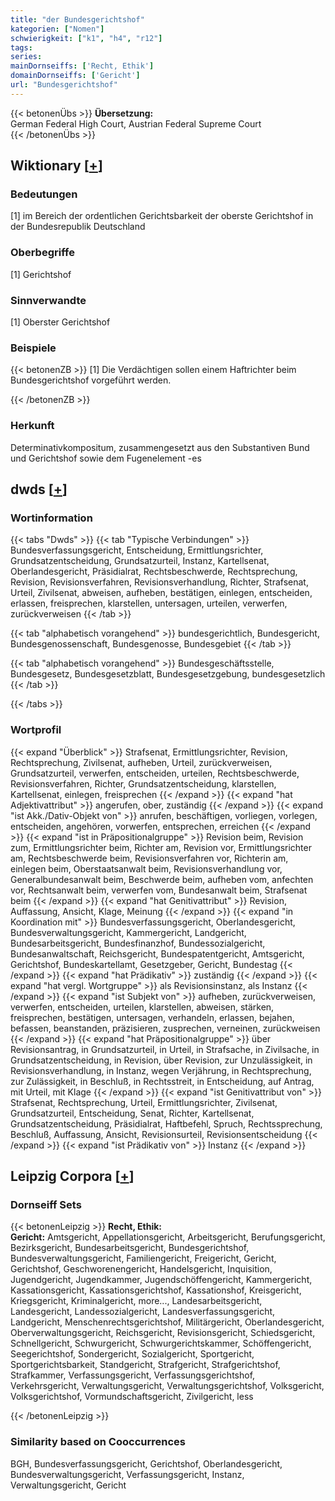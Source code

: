 ```yaml
---
title: "der Bundesgerichtshof"
kategorien: ["Nomen"]
schwierigkeit: ["k1", "h4", "r12"]
tags:
series:
mainDornseiffs: ['Recht, Ethik']
domainDornseiffs: ['Gericht']
url: "Bundesgerichtshof"
---
```


{{< betonenÜbs >}}
**Übersetzung:**  
German Federal High Court, Austrian Federal Supreme Court  
{{< /betonenÜbs >}}

## Wiktionary [[+](https://de.wiktionary.org/wiki/Bundesgerichtshof)]

### Bedeutungen
[1] im Bereich der ordentlichen Gerichtsbarkeit der oberste Gerichtshof in der Bundesrepublik Deutschland  

### Oberbegriffe
[1] Gerichtshof  

### Sinnverwandte
[1] Oberster Gerichtshof  

### Beispiele
{{< betonenZB >}}
[1] Die Verdächtigen sollen einem Haftrichter beim Bundesgerichtshof vorgeführt werden.  

{{< /betonenZB >}}
### Herkunft
Determinativkompositum, zusammengesetzt aus den Substantiven Bund und Gerichtshof sowie dem Fugenelement -es  



## dwds [[+](https://www.dwds.de/wb/Bundesgerichtshof)]

### Wortinformation
{{< tabs "Dwds" >}}
{{< tab "Typische Verbindungen" >}}
Bundesverfassungsgericht, Entscheidung, Ermittlungsrichter, Grundsatzentscheidung, Grundsatzurteil, Instanz, Kartellsenat, Oberlandesgericht, Präsidialrat, Rechtsbeschwerde, Rechtsprechung, Revision, Revisionsverfahren, Revisionsverhandlung, Richter, Strafsenat, Urteil, Zivilsenat, abweisen, aufheben, bestätigen, einlegen, entscheiden, erlassen, freisprechen, klarstellen, untersagen, urteilen, verwerfen, zurückverweisen
{{< /tab >}}

{{< tab "alphabetisch vorangehend" >}}
bundesgerichtlich, Bundesgericht, Bundesgenossenschaft, Bundesgenosse, Bundesgebiet
{{< /tab >}}

{{< tab "alphabetisch vorangehend" >}}
Bundesgeschäftsstelle, Bundesgesetz, Bundesgesetzblatt, Bundesgesetzgebung, bundesgesetzlich
{{< /tab >}}

{{< /tabs >}}

### Wortprofil
{{< expand "Überblick" >}} Strafsenat, Ermittlungsrichter, Revision, Rechtsprechung, Zivilsenat, aufheben, Urteil, zurückverweisen, Grundsatzurteil, verwerfen, entscheiden, urteilen, Rechtsbeschwerde, Revisionsverfahren, Richter, Grundsatzentscheidung, klarstellen, Kartellsenat, einlegen, freisprechen {{< /expand >}}
{{< expand "hat Adjektivattribut" >}} angerufen, ober, zuständig {{< /expand >}}
{{< expand "ist Akk./Dativ-Objekt von" >}} anrufen, beschäftigen, vorliegen, vorlegen, entscheiden, angehören, vorwerfen, entsprechen, erreichen {{< /expand >}}
{{< expand "ist in Präpositionalgruppe" >}} Revision beim, Revision zum, Ermittlungsrichter beim, Richter am, Revision vor, Ermittlungsrichter am, Rechtsbeschwerde beim, Revisionsverfahren vor, Richterin am, einlegen beim, Oberstaatsanwalt beim, Revisionsverhandlung vor, Generalbundesanwalt beim, Beschwerde beim, aufheben vom, anfechten vor, Rechtsanwalt beim, verwerfen vom, Bundesanwalt beim, Strafsenat beim {{< /expand >}}
{{< expand "hat Genitivattribut" >}} Revision, Auffassung, Ansicht, Klage, Meinung {{< /expand >}}
{{< expand "in Koordination mit" >}} Bundesverfassungsgericht, Oberlandesgericht, Bundesverwaltungsgericht, Kammergericht, Landgericht, Bundesarbeitsgericht, Bundesfinanzhof, Bundessozialgericht, Bundesanwaltschaft, Reichsgericht, Bundespatentgericht, Amtsgericht, Gerichtshof, Bundeskartellamt, Gesetzgeber, Gericht, Bundestag {{< /expand >}}
{{< expand "hat Prädikativ" >}} zuständig {{< /expand >}}
{{< expand "hat vergl. Wortgruppe" >}} als Revisionsinstanz, als Instanz {{< /expand >}}
{{< expand "ist Subjekt von" >}} aufheben, zurückverweisen, verwerfen, entscheiden, urteilen, klarstellen, abweisen, stärken, freisprechen, bestätigen, untersagen, verhandeln, erlassen, bejahen, befassen, beanstanden, präzisieren, zusprechen, verneinen, zurückweisen {{< /expand >}}
{{< expand "hat Präpositionalgruppe" >}} über Revisionsantrag, in Grundsatzurteil, in Urteil, in Strafsache, in Zivilsache, in Grundsatzentscheidung, in Revision, über Revision, zur Unzulässigkeit, in Revisionsverhandlung, in Instanz, wegen Verjährung, in Rechtsprechung, zur Zulässigkeit, in Beschluß, in Rechtsstreit, in Entscheidung, auf Antrag, mit Urteil, mit Klage {{< /expand >}}
{{< expand "ist Genitivattribut von" >}} Strafsenat, Rechtsprechung, Urteil, Ermittlungsrichter, Zivilsenat, Grundsatzurteil, Entscheidung, Senat, Richter, Kartellsenat, Grundsatzentscheidung, Präsidialrat, Haftbefehl, Spruch, Rechtssprechung, Beschluß, Auffassung, Ansicht, Revisionsurteil, Revisionsentscheidung {{< /expand >}}
{{< expand "ist Prädikativ von" >}} Instanz {{< /expand >}}

## Leipzig Corpora [[+](https://corpora.uni-leipzig.de/en/res?word=Bundesgerichtshof&corpusId=deu_newscrawl-public_2018)]

### Dornseiff Sets
{{< betonenLeipzig >}}
**Recht, Ethik:**  
**Gericht:** Amtsgericht, Appellationsgericht, Arbeitsgericht, Berufungsgericht, Bezirksgericht, Bundesarbeitsgericht, Bundesgerichtshof, Bundesverwaltungsgericht, Familiengericht, Freigericht, Gericht, Gerichtshof, Geschworenengericht, Handelsgericht, Inquisition, Jugendgericht, Jugendkammer, Jugendschöffengericht, Kammergericht, Kassationsgericht, Kassationsgerichtshof, Kassationshof, Kreisgericht, Kriegsgericht, Kriminalgericht, more..., Landesarbeitsgericht, Landesgericht, Landessozialgericht, Landesverfassungsgericht, Landgericht, Menschenrechtsgerichtshof, Militärgericht, Oberlandesgericht, Oberverwaltungsgericht, Reichsgericht, Revisionsgericht, Schiedsgericht, Schnellgericht, Schwurgericht, Schwurgerichtskammer, Schöffengericht, Seegerichtshof, Sondergericht, Sozialgericht, Sportgericht, Sportgerichtsbarkeit, Standgericht, Strafgericht, Strafgerichtshof, Strafkammer, Verfassungsgericht, Verfassungsgerichtshof, Verkehrsgericht, Verwaltungsgericht, Verwaltungsgerichtshof, Volksgericht, Volksgerichtshof, Vormundschaftsgericht, Zivilgericht, less  

{{< /betonenLeipzig >}}

### Similarity based on Cooccurrences
BGH, Bundesverfassungsgericht, Gerichtshof, Oberlandesgericht, Bundesverwaltungsgericht, Verfassungsgericht, Instanz, Verwaltungsgericht, Gericht

